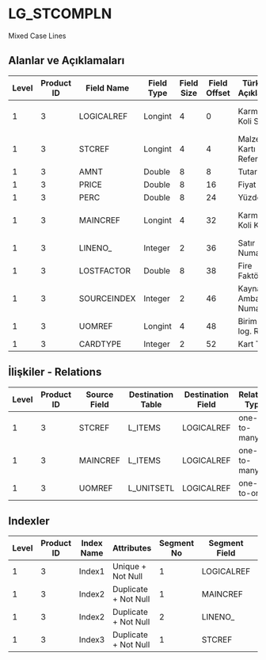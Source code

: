 # LG_STCOMPLN

Mixed Case Lines

## Alanlar ve Açıklamaları

| Level | Product ID | Field Name | Field Type | Field Size | Field Offset | Türkçe Açıklama | Expression |
| ----- | ---------- | ---------- | ---------- | ---------- | ------------ | --------------- | ---------- |
| 1 | 3 | LOGICALREF | Longint | 4 | 0 | Karma Koli Satırı | Mixed Case Line Logical Reference |
| 1 | 3 | STCREF | Longint | 4 | 4 | Malzeme Kartı Referansı | Item Card Reference |
| 1 | 3 | AMNT | Double | 8 | 8 | Tutar | Amount |
| 1 | 3 | PRICE | Double | 8 | 16 | Fiyat | Price |
| 1 | 3 | PERC | Double | 8 | 24 | Yüzde | Percentage |
| 1 | 3 | MAINCREF | Longint | 4 | 32 | Karma Koli Kartı | Mixed Case Card Reference |
| 1 | 3 | LINENO_ | Integer | 2 | 36 | Satır Numarası | Line Number |
| 1 | 3 | LOSTFACTOR | Double | 8 | 38 | Fire Faktörü | Scrap Rate |
| 1 | 3 | SOURCEINDEX | Integer | 2 | 46 | Kaynak Ambar Numarası | Resource Warehouse Number |
| 1 | 3 | UOMREF | Longint | 4 | 48 | Birim seti log. Ref. | UNITSETL LOGICALREF |
| 1 | 3 | CARDTYPE | Integer | 2 | 52 | Kart Türü | Card Type |

## İlişkiler - Relations

| Level | Product ID | Source Field | Destination Table | Destination Field | Relation Type | Extra Condition |
| ----- | ---------- | ------------ | ---------------- | ---------------- | ------------- | --------------- |
| 1 | 3 | STCREF | L_ITEMS | LOGICALREF | one-to-many |  |
| 1 | 3 | MAINCREF | L_ITEMS | LOGICALREF | one-to-many |  |
| 1 | 3 | UOMREF | L_UNITSETL | LOGICALREF | one-to-one |  |

## Indexler

| Level | Product ID | Index Name | Attributes | Segment No | Segment Field | Sense |
| ----- | ---------- | ---------- | ---------- | ---------- | ------------- | ----- |
| 1 | 3 | Index1 | Unique + Not Null | 1 | LOGICALREF | Ascending |
| 1 | 3 | Index2 | Duplicate + Not Null | 1 | MAINCREF | Ascending |
| 1 | 3 | Index2 | Duplicate + Not Null | 2 | LINENO_ | Ascending |
| 1 | 3 | Index3 | Duplicate + Not Null | 1 | STCREF | Ascending |
